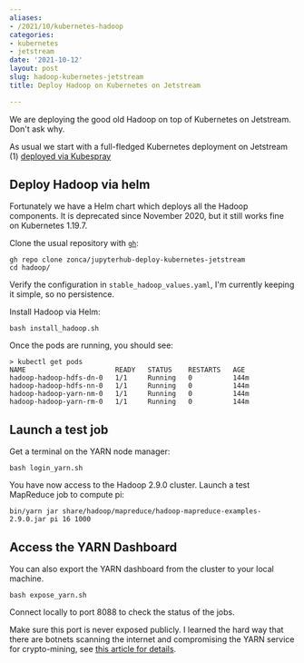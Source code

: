 ```yaml
---
aliases:
- /2021/10/kubernetes-hadoop
categories:
- kubernetes
- jetstream
date: '2021-10-12'
layout: post
slug: hadoop-kubernetes-jetstream
title: Deploy Hadoop on Kubernetes on Jetstream

---
```


We are deploying the good old Hadoop on top of Kubernetes on Jetstream. Don't ask why.

As usual we start with a full-fledged Kubernetes deployment on Jetstream (1) [deployed via Kubespray](https://zonca.dev/2021/01/kubernetes-jetstream-kubespray.html)

## Deploy Hadoop via helm

Fortunately we have a Helm chart which deploys all the Hadoop components.
It is deprecated since November 2020, but it still works fine on Kubernetes 1.19.7.

Clone the usual repository with [`gh`](https://cli.github.com/):

    gh repo clone zonca/jupyterhub-deploy-kubernetes-jetstream
    cd hadoop/

Verify the configuration in `stable_hadoop_values.yaml`, I'm currently keeping it simple,
so no persistence.

Install Hadoop via Helm:

    bash install_hadoop.sh

Once the pods are running, you should see:

```
> kubectl get pods
NAME                      READY   STATUS    RESTARTS   AGE
hadoop-hadoop-hdfs-dn-0   1/1     Running   0          144m
hadoop-hadoop-hdfs-nn-0   1/1     Running   0          144m
hadoop-hadoop-yarn-nm-0   1/1     Running   0          144m
hadoop-hadoop-yarn-rm-0   1/1     Running   0          144m
```

## Launch a test job

Get a terminal on the YARN node manager:

    bash login_yarn.sh

You have now access to the Hadoop 2.9.0 cluster.
Launch a test MapReduce job to compute pi:

    bin/yarn jar share/hadoop/mapreduce/hadoop-mapreduce-examples-2.9.0.jar pi 16 1000

## Access the YARN Dashboard

You can also export the YARN dashboard from the cluster to your local machine.

    bash expose_yarn.sh

Connect locally to port 8088 to check the status of the jobs.

Make sure this port is never exposed publicly. I learned the hard way that there are botnets scanning the internet and compromising the YARN service for crypto-mining, see [this article for details](https://tolisec.com/yarn-botnet/).
